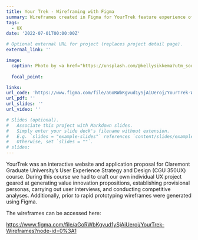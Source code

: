 ```yaml
---
title: Your Trek - Wireframing with Figma
summary: Wireframes created in Figma for YourTrek feature experience of finding new treks and recording trek.
tags:
  - UX
date: '2022-07-01T00:00:00Z'

# Optional external URL for project (replaces project detail page).
external_link: ''

image:
  caption: Photo by <a href="https://unsplash.com/@kellysikkema?utm_source=unsplash&utm_medium=referral&utm_content=creditCopyText">Kelly Sikkema</a> on <a href="https://unsplash.com/@kellysikkema?utm_source=unsplash&utm_medium=referral&utm_content=creditCopyText">Unsplash</a>
  
  focal_point: 

links:
url_code: 'https://www.figma.com/file/aGoRWbKgvud1ySjAiUeroj/YourTrek-Wireframes?node-id=0%3A1'
url_pdf: ''
url_slides: ''
url_video: ''

# Slides (optional).
#   Associate this project with Markdown slides.
#   Simply enter your slide deck's filename without extension.
#   E.g. `slides = "example-slides"` references `content/slides/example-slides.md`.
#   Otherwise, set `slides = ""`.
# slides:
---
```


YourTrek was an interactive website and application proposal for Claremont Graduate University’s User Experience Strategy and Design (CGU 350UX) course. During this course we had to craft our own individual UX project geared at generating value innovation propositions, establishing provisional personas,  carrying out user interviews, and conducting competitive analyses. Additionally, prior to rapid prototyping wireframes were generated using Figma. 

The wireframes can be accessed here: 

https://www.figma.com/file/aGoRWbKgvud1ySjAiUeroj/YourTrek-Wireframes?node-id=0%3A1
